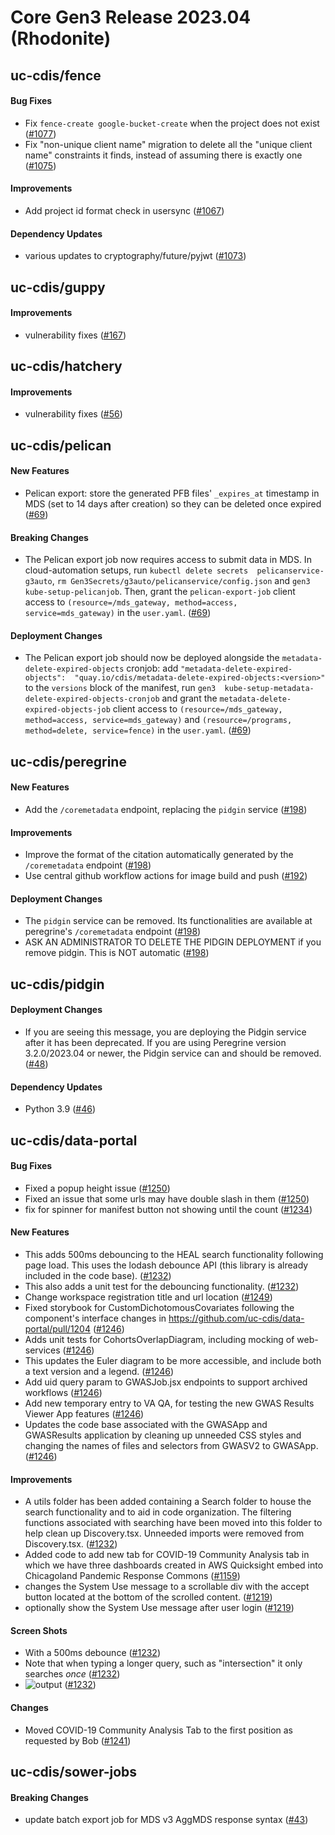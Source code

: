 # Core Gen3 Release 2023.04 (Rhodonite)

## uc-cdis/fence

#### Bug Fixes
  - Fix `fence-create google-bucket-create` when the project does not exist 
    ([#1077](https://github.com/uc-cdis/fence/pull/1077))
  - Fix "non-unique client name" migration to delete all the "unique client 
    name" constraints it finds, instead of assuming there is exactly one 
    ([#1075](https://github.com/uc-cdis/fence/pull/1075))

#### Improvements
  - Add project id format check in usersync ([#1067](https://github.com/uc-cdis/fence/pull/1067)) 

#### Dependency Updates
  - various updates to cryptography/future/pyjwt ([#1073](https://github.com/uc-cdis/fence/pull/1073)) 

## uc-cdis/guppy

#### Improvements
  - vulnerability fixes ([#167](https://github.com/uc-cdis/guppy/pull/167))

## uc-cdis/hatchery

#### Improvements
  - vulnerability fixes ([#56](https://github.com/uc-cdis/hatchery/pull/56))

## uc-cdis/pelican

#### New Features
  - Pelican export: store the generated PFB files' `_expires_at` timestamp in 
    MDS (set to 14 days after creation) so they can be deleted once expired 
    ([#69](https://github.com/uc-cdis/pelican/pull/69))

#### Breaking Changes
  - The Pelican export job now requires access to submit data in MDS. In 
    cloud-automation setups, run `kubectl delete secrets 
    pelicanservice-g3auto`, `rm Gen3Secrets/g3auto/pelicanservice/config.json` 
    and `gen3 kube-setup-pelicanjob`. Then, grant the `pelican-export-job` 
    client access to `(resource=/mds_gateway, method=access, 
    service=mds_gateway)` in the `user.yaml`. ([#69](https://github.com/uc-cdis/pelican/pull/69)) 

#### Deployment Changes
  - The Pelican export job should now be deployed alongside the 
    `metadata-delete-expired-objects` cronjob: add 
    `"metadata-delete-expired-objects": 
    "quay.io/cdis/metadata-delete-expired-objects:<version>"` to the `versions` 
    block of the manifest, run `gen3 
    kube-setup-metadata-delete-expired-objects-cronjob` and grant the 
    `metadata-delete-expired-objects-job` client access to 
    `(resource=/mds_gateway, method=access, service=mds_gateway)` and 
    `(resource=/programs, method=delete, service=fence)` in the `user.yaml`. 
    ([#69](https://github.com/uc-cdis/pelican/pull/69))

## uc-cdis/peregrine

#### New Features
  - Add the `/coremetadata` endpoint, replacing the `pidgin` service ([#198](https://github.com/uc-cdis/peregrine/pull/198)) 

#### Improvements
  - Improve the format of the citation automatically generated by the 
    `/coremetadata` endpoint ([#198](https://github.com/uc-cdis/peregrine/pull/198)) 
  - Use central github workflow actions for image build and push ([#192](https://github.com/uc-cdis/peregrine/pull/192)) 

#### Deployment Changes
  - The `pidgin` service can be removed. Its functionalities are available at 
    peregrine's `/coremetadata` endpoint ([#198](https://github.com/uc-cdis/peregrine/pull/198)) 
  - ASK AN ADMINISTRATOR TO DELETE THE PIDGIN DEPLOYMENT if you remove pidgin. 
    This is NOT automatic ([#198](https://github.com/uc-cdis/peregrine/pull/198)) 

## uc-cdis/pidgin

#### Deployment Changes
  - If you are seeing this message, you are deploying the Pidgin service after 
    it has been deprecated. If you are using Peregrine version 3.2.0/2023.04 or 
    newer, the Pidgin service can and should be removed. ([#48](https://github.com/uc-cdis/pidgin/pull/48)) 

#### Dependency Updates
  - Python 3.9 ([#46](https://github.com/uc-cdis/pidgin/pull/46))

## uc-cdis/data-portal

#### Bug Fixes
  - Fixed a popup height issue ([#1250](https://github.com/uc-cdis/data-portal/pull/1250)) 
  - Fixed an issue that some urls may have double slash in them ([#1250](https://github.com/uc-cdis/data-portal/pull/1250)) 
  - fix for spinner for manifest button not showing until the count ([#1234](https://github.com/uc-cdis/data-portal/pull/1234)) 

#### New Features
  - This adds 500ms debouncing to the HEAL search functionality following page 
    load. This uses the lodash debounce API (this library is already included 
    in the code base). ([#1232](https://github.com/uc-cdis/data-portal/pull/1232)) 
  - This also adds a unit test for the debouncing functionality. ([#1232](https://github.com/uc-cdis/data-portal/pull/1232)) 
  - Change workspace registration title and url location ([#1249](https://github.com/uc-cdis/data-portal/pull/1249)) 
  - Fixed storybook for CustomDichotomousCovariates following the component's 
    interface changes in https://github.com/uc-cdis/data-portal/pull/1204 
    ([#1246](https://github.com/uc-cdis/data-portal/pull/1246))
  - Adds unit tests for CohortsOverlapDiagram, including mocking of 
    web-services ([#1246](https://github.com/uc-cdis/data-portal/pull/1246))
  - This updates the Euler diagram to be more accessible, and include both a 
    text version and a legend. ([#1246](https://github.com/uc-cdis/data-portal/pull/1246)) 
  - Add uid query param to GWASJob.jsx endpoints to support archived workflows 
    ([#1246](https://github.com/uc-cdis/data-portal/pull/1246))
  - Add new temporary entry to VA QA, for testing the new GWAS Results Viewer 
    App features ([#1246](https://github.com/uc-cdis/data-portal/pull/1246))
  - Updates the code base associated with the GWASApp and GWASResults 
    application by cleaning up unneeded CSS styles and changing the names of 
    files and selectors from GWASV2 to GWASApp. ([#1246](https://github.com/uc-cdis/data-portal/pull/1246)) 

#### Improvements
  - A utils folder has been added containing a Search folder to house the 
    search functionality and to aid in code organization. The filtering 
    functions associated with searching have been moved into this folder to 
    help clean up Discovery.tsx. Unneeded imports were removed from 
    Discovery.tsx. ([#1232](https://github.com/uc-cdis/data-portal/pull/1232))
  - Added code to add new tab for COVID-19 Community Analysis tab in which we 
    have three dashboards created in AWS Quicksight embed into Chicagoland 
    Pandemic Response Commons ([#1159](https://github.com/uc-cdis/data-portal/pull/1159)) 
  - changes the System Use message to a scrollable div with the accept button 
    located at the bottom of the scrolled content. ([#1219](https://github.com/uc-cdis/data-portal/pull/1219)) 
  - optionally show the System Use message after user login ([#1219](https://github.com/uc-cdis/data-portal/pull/1219)) 

#### Screen Shots
  - With a 500ms debounce ([#1232](https://github.com/uc-cdis/data-portal/pull/1232)) 
  - Note that when typing a longer query, such as "intersection" it only 
    searches _once_ ([#1232](https://github.com/uc-cdis/data-portal/pull/1232))
  - ![output](https://user-images.githubusercontent.com/113449836/218203865-cb472065-e475-4093-b61e-54c2958a711a.gif)
    ([#1232](https://github.com/uc-cdis/data-portal/pull/1232))

#### Changes
  - Moved COVID-19 Community Analysis Tab to the first position as requested by 
    Bob ([#1241](https://github.com/uc-cdis/data-portal/pull/1241))

## uc-cdis/sower-jobs

#### Breaking Changes
  - update batch export job for MDS v3 AggMDS response syntax ([#43](https://github.com/uc-cdis/sower-jobs/pull/43)) 

